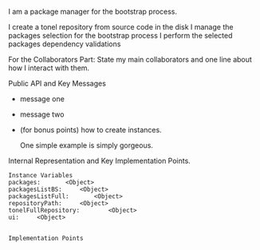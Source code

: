 I am a package manager for the bootstrap process.

I create a tonel repository from source code in the disk
I manage the packages selection for the bootstrap process
I perform the selected packages dependency validations

For the Collaborators Part: State my main collaborators and one line about how I interact with them. 

Public API and Key Messages

- message one   
- message two 
- (for bonus points) how to create instances.

   One simple example is simply gorgeous.
 
Internal Representation and Key Implementation Points.

    Instance Variables
	packages:		<Object>
	packagesListBS:		<Object>
	packagesListFull:		<Object>
	repositoryPath:		<Object>
	tonelFullRepository:		<Object>
	ui:		<Object>


    Implementation Points